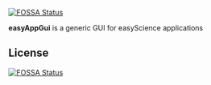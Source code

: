 [![FOSSA Status](https://app.fossa.com/api/projects/git%2Bgithub.com%2FtempScience%2FeasyAppGui.svg?type=shield)](https://app.fossa.com/projects/git%2Bgithub.com%2FtempScience%2FeasyAppGui?ref=badge_shield)

**easyAppGui** is a generic GUI for easyScience applications


## License
[![FOSSA Status](https://app.fossa.com/api/projects/git%2Bgithub.com%2FtempScience%2FeasyAppGui.svg?type=large)](https://app.fossa.com/projects/git%2Bgithub.com%2FtempScience%2FeasyAppGui?ref=badge_large)